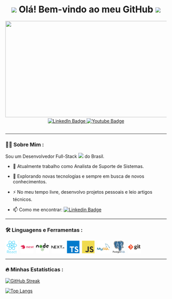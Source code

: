 <h1 align="center">
  <img src="https://media.giphy.com/media/hvRJCLFzcasrR4ia7z/giphy.gif" width="30px"/> 
  Olá! Bem-vindo ao meu GitHub 
  <img src="https://media.giphy.com/media/hvRJCLFzcasrR4ia7z/giphy.gif" width="30px"/>
</h1>

<div align="center">
  <img src="https://media.giphy.com/media/dWesBcTLavkZuG35MI/giphy.gif" width="600" height="300"/>
</div>

<div id="badges" align="center">
  <a href="https://www.linkedin.com/in/ogabrielfelipe/">
    <img src="https://img.shields.io/badge/LinkedIn-blue?style=for-the-badge&logo=linkedin&logoColor=white" alt="LinkedIn Badge"/>
  </a>
  <a href="https://portfolio-ogabrielfelipe.netlify.app/">
    <img src="https://img.shields.io/website?url=https://portfolio-ogabrielfelipe.netlify.app&style=for-the-badge&logo=youtube&logoColor=white" alt="Youtube Badge"/>
  </a>
</div>

<div align="center">
  <img src="https://komarev.com/ghpvc/?username=ogabrielfelipe&style=flat-square&color=blue" alt=""/>
</div>

---

### :technologist: Sobre Mim :

Sou um Desenvolvedor Full-Stack <img src="https://media.giphy.com/media/WUlplcMpOCEmTGBtBW/giphy.gif" width="30"> do Brasil.

- :telescope: Atualmente trabalho como Analista de Suporte de Sistemas.

- :seedling: Explorando novas tecnologias e sempre em busca de novos conhecimentos.

- :zap: No meu tempo livre, desenvolvo projetos pessoais e leio artigos técnicos.

- :mailbox: Como me encontrar: [![Linkedin Badge](https://img.shields.io/badge/-Gabriel_Felipe-blue?style=flat&logo=Linkedin&logoColor=white)](https://www.linkedin.com/in/ogabrielfelipe/)

---

### :hammer_and_wrench: Linguagens e Ferramentas :

<div>
  <img src="https://github.com/devicons/devicon/blob/master/icons/react/react-original-wordmark.svg" title="React" alt="React" width="40" height="40"/>&nbsp;
  <img src="https://github.com/devicons/devicon/blob/master/icons/nestjs/nestjs-original-wordmark.svg" title="Nest" alt="Nest" width="40" height="40"/>&nbsp;
  <img src="https://github.com/devicons/devicon/blob/master/icons/nodejs/nodejs-original-wordmark.svg" title="NodeJS" alt="NodeJS" width="40" height="40"/>&nbsp;
  <img src="https://github.com/devicons/devicon/blob/master/icons/nextjs/nextjs-original-wordmark.svg" title="Next" alt="Next" width="40" height="40"/>&nbsp;
  <img src="https://github.com/devicons/devicon/blob/master/icons/typescript/typescript-original.svg" title="TypeScript" alt="TypeScript" width="40" height="40"/>&nbsp;
  <img src="https://github.com/devicons/devicon/blob/master/icons/javascript/javascript-original.svg" title="JavaScript" alt="JavaScript" width="40" height="40"/>&nbsp;
  <img src="https://github.com/devicons/devicon/blob/master/icons/mysql/mysql-original-wordmark.svg" title="MySQL"  alt="MySQL" width="40" height="40"/>&nbsp;
  <img src="https://github.com/devicons/devicon/blob/master/icons/postgresql/postgresql-original-wordmark.svg" title="PostgreSQL"  alt="PostgreSQL" width="40" height="40"/>&nbsp;
  <img src="https://github.com/devicons/devicon/blob/master/icons/git/git-original-wordmark.svg" title="Git" alt="Git" width="40" height="40"/>
</div>

---

### :fire: Minhas Estatísticas :

[![GitHub Streak](http://github-readme-streak-stats.herokuapp.com?user=ogabrielfelipe&theme=dark&background=000000)](https://git.io/streak-stats)

[![Top Langs](https://github-readme-stats.vercel.app/api/top-langs/?username=ogabrielfelipe&theme=dark&&background=000000&hide_border=false&include_all_commits=true&count_private=true&layout=compact)](https://github.com/anuraghazra/github-readme-stats)



